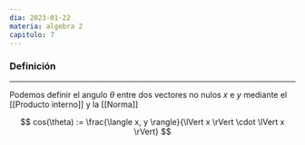 ```yaml
---
dia: 2023-01-22
materia: algebra 2
capitulo: 7
---
```

### Definición
---
Podemos definir el angulo $\theta$ entre dos vectores no nulos $x$ e $y$ mediante el [[Producto interno]] y la [[Norma]]

$$ cos(\theta) := \frac{\langle x, y \rangle}{\lVert x \rVert \cdot \lVert x \rVert} $$